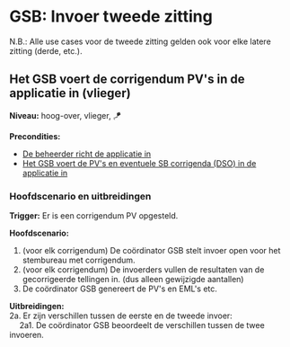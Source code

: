 # GSB: Invoer tweede zitting

N.B.: Alle use cases voor de tweede zitting gelden ook voor elke latere zitting (derde, etc.).

## Het GSB voert de corrigendum PV's in de applicatie in (vlieger)

__Niveau:__ hoog-over, vlieger, 🪁

__Precondities:__

- [De beheerder richt de applicatie in](./beheerder.md#de-beheerder-richt-de-applicatie-in-wolk)
- [Het GSB voert de PV's en eventuele SB corrigenda (DSO) in de applicatie in](./gsb-invoer-eerste-zitting.md#het-gsb-voert-de-pvs-en-eventuele-sb-corrigenda-dso-in-de-applicatie-in-vlieger)

### Hoofdscenario en uitbreidingen

__Trigger:__ Er is een corrigendum PV opgesteld.

__Hoofdscenario:__  

1. (voor elk corrigendum) De coördinator GSB stelt invoer open voor het stembureau met corrigendum.
2. (voor elk corrigendum) De invoerders vullen de resultaten van de gecorrigeerde tellingen in. (dus alleen gewijzigde aantallen)
3. De coördinator GSB genereert de PV's en EML's etc.

__Uitbreidingen:__  
2a. Er zijn verschillen tussen de eerste en de tweede invoer:  
&emsp; 2a1. De coördinator GSB beoordeelt de verschillen tussen de twee invoeren.
